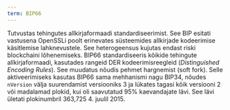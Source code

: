 ```yaml
---
term: BIP66
---
```


Tutvustas tehingutes allkirjaformaadi standardiseerimist. See BIP esitati vastusena OpenSSLi poolt erinevates süsteemides allkirjade kodeerimise käsitlemise lahknevustele. See heterogeensus kujutas endast riski blockchaini lõhenemiseks. BIP66 standardiseeris kõikide tehingute allkirjaformaadi, kasutades rangeid DER kodeerimisreegleid (*Distinguished Encoding Rules*). See muudatus nõudis pehmet hargnemist (soft fork). Selle aktiveerimiseks kasutas BIP66 sama mehhanismi nagu BIP34, nõudes `nVersion` välja suurendamist versiooniks 3 ja lükates tagasi kõik versiooni 2 või madalamad plokid, kui oli saavutatud 95% kaevandajate lävi. See lävi ületati plokinumbril 363,725 4. juulil 2015.
